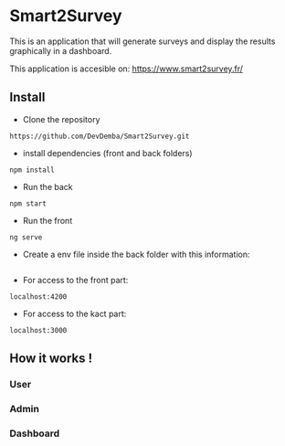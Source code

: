 # Smart2Survey

This is an application that will generate surveys and display the results graphically in a dashboard.

This application is accesible on: https://www.smart2survey.fr/

## Install

* Clone the repository

``` 
https://github.com/DevDemba/Smart2Survey.git 
```

* install dependencies (front and back folders)

```
npm install
```

* Run the back 

``` 
npm start
```

* Run the front 

```
ng serve
```

* Create a env file inside the back folder with this information:

```
```

* For access to the front part:

```
localhost:4200
```

* For access to the kact part:
```
localhost:3000
````



## How it works ! 

### User 
### Admin
### Dashboard
